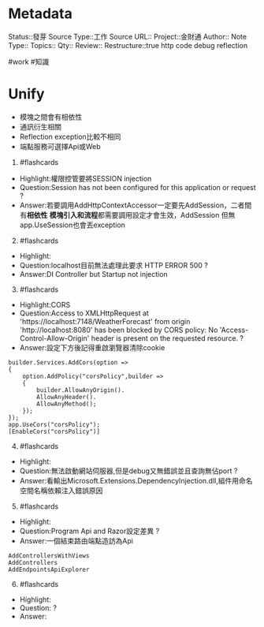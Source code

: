 # Metadata
Status::發芽
Source Type::工作
Source URL::
Project::金財通
Author::
Note Type::
Topics::
Qty::
Review::
Restructure::true
http code
debug reflection

#work #知識 
# Unify
- 模塊之間會有相依性
- 通訊衍生相關
- Reflection exception比較不相同
- 端點服務可選擇Api或Web

1. #flashcards 
- Highlight:權限控管要將SESSION injection
- Question:Session has not been configured for this application or request
?
- Answer:若要調用AddHttpContextAccessor一定要先AddSession，二者間有**相依性**
**模塊引入和流程**都需要調用設定才會生效，AddSession 但無app.UseSession也會丟exception

2. #flashcards 
- Highlight:
- Question:localhost目前無法處理此要求 HTTP ERROR 500
?
- Answer:DI Controller but Startup not injection

3. #flashcards 
- Highlight:CORS
- Question:Access to XMLHttpRequest at 'https://localhost:7148/WeatherForecast' from origin 'http://localhost:8080' has been blocked by CORS policy: No 'Access-Control-Allow-Origin' header is present on the requested resource.
?
- Answer:設定下方後記得重啟瀏覽器清除cookie
```
builder.Services.AddCors(option =>
{
    option.AddPolicy("corsPolicy",builder =>
    {
        builder.AllowAnyOrigin().
        AllowAnyHeader().
        AllowAnyMethod();
    });
});
app.UseCors("corsPolicy");
[EnableCors("corsPolicy")]
```

4. #flashcards 
- Highlight:
- Question:無法啟動網站伺服器,但是debug又無錯誤並且查詢無佔port
?
- Answer:看輸出Microsoft.Extensions.DependencyInjection.dll,組件用命名空間名稱依賴注入錯誤原因

5. #flashcards 
- Highlight:
- Question:Program Api and Razor設定差異
?
- Answer:一個結束路由端點造訪為Api
```
AddControllersWithViews
AddControllers
AddEndpointsApiExplorer
```


6. #flashcards 
- Highlight:
- Question:
?
- Answer:
